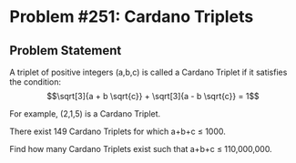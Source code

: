 # Problem #251: Cardano Triplets 

## Problem Statement 


A triplet of positive integers (a,b,c) is called a Cardano Triplet if it satisfies the condition:
$$\sqrt[3]{a + b \sqrt{c}} + \sqrt[3]{a - b \sqrt{c}} = 1$$


For example, (2,1,5) is a Cardano Triplet.


There exist 149 Cardano Triplets for which a+b+c ≤ 1000.


Find how many Cardano Triplets exist such that a+b+c ≤ 110,000,000.
 

